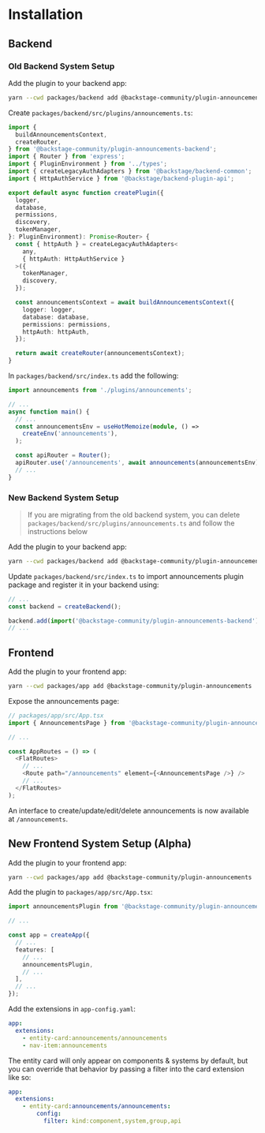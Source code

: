 # Installation

## Backend

### Old Backend System Setup

Add the plugin to your backend app:

```bash
yarn --cwd packages/backend add @backstage-community/plugin-announcements-backend
```

Create `packages/backend/src/plugins/announcements.ts`:

```ts
import {
  buildAnnouncementsContext,
  createRouter,
} from '@backstage-community/plugin-announcements-backend';
import { Router } from 'express';
import { PluginEnvironment } from '../types';
import { createLegacyAuthAdapters } from '@backstage/backend-common';
import { HttpAuthService } from '@backstage/backend-plugin-api';

export default async function createPlugin({
  logger,
  database,
  permissions,
  discovery,
  tokenManager,
}: PluginEnvironment): Promise<Router> {
  const { httpAuth } = createLegacyAuthAdapters<
    any,
    { httpAuth: HttpAuthService }
  >({
    tokenManager,
    discovery,
  });

  const announcementsContext = await buildAnnouncementsContext({
    logger: logger,
    database: database,
    permissions: permissions,
    httpAuth: httpAuth,
  });

  return await createRouter(announcementsContext);
}
```

In `packages/backend/src/index.ts` add the following:

```ts
import announcements from './plugins/announcements';

// ...
async function main() {
  // ...
  const announcementsEnv = useHotMemoize(module, () =>
    createEnv('announcements'),
  );

  const apiRouter = Router();
  apiRouter.use('/announcements', await announcements(announcementsEnv));
  // ...
}
```

### New Backend System Setup

> If you are migrating from the old backend system, you can delete `packages/backend/src/plugins/announcements.ts` and follow the instructions below

Add the plugin to your backend app:

```bash
yarn --cwd packages/backend add @backstage-community/plugin-announcements-backend
```

Update `packages/backend/src/index.ts` to import announcements plugin package and register it in your backend using:

```ts
// ...
const backend = createBackend();

backend.add(import('@backstage-community/plugin-announcements-backend'));
// ...
```

## Frontend

Add the plugin to your frontend app:

```bash
yarn --cwd packages/app add @backstage-community/plugin-announcements
```

Expose the announcements page:

```ts
// packages/app/src/App.tsx
import { AnnouncementsPage } from '@backstage-community/plugin-announcements';

// ...

const AppRoutes = () => (
  <FlatRoutes>
    // ...
    <Route path="/announcements" element={<AnnouncementsPage />} />
    // ...
  </FlatRoutes>
);
```

An interface to create/update/edit/delete announcements is now available at `/announcements`.

## New Frontend System Setup (Alpha)

Add the plugin to your frontend app:

```bash
yarn --cwd packages/app add @backstage-community/plugin-announcements
```

Add the plugin to `packages/app/src/App.tsx`:

```ts
import announcementsPlugin from '@backstage-community/plugin-announcements/alpha';

// ...

const app = createApp({
  // ...
  features: [
    // ...
    announcementsPlugin,
    // ...
  ],
  // ...
});
```

Add the extensions in `app-config.yaml`:

```yaml
app:
  extensions:
    - entity-card:announcements/announcements
    - nav-item:announcements
```

The entity card will only appear on components & systems by default, but you can override that
behavior by passing a filter into the card extension like so:

```yaml
app:
  extensions:
    - entity-card:announcements/announcements:
        config:
          filter: kind:component,system,group,api
```
